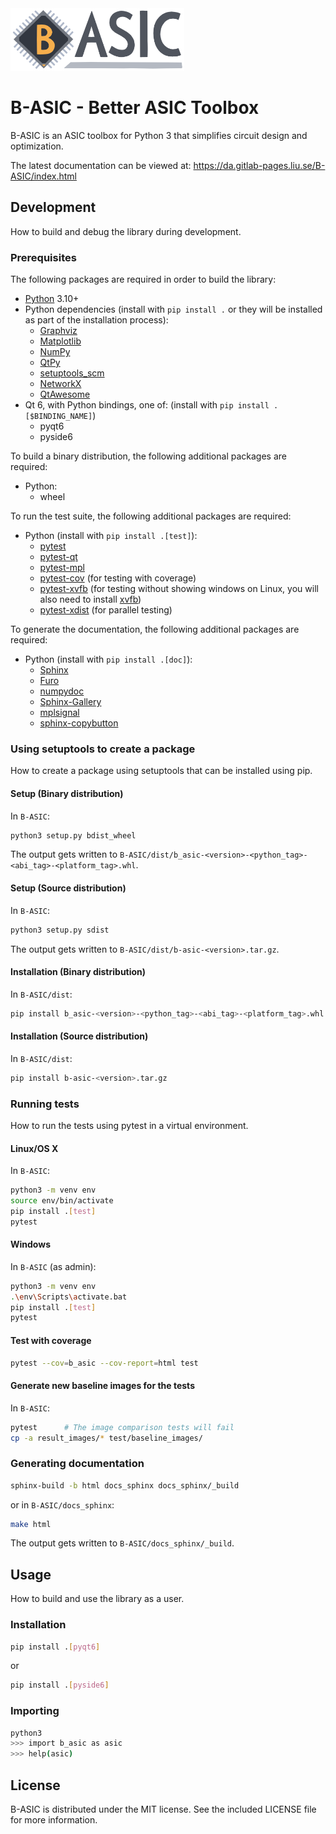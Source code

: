 <img src="logos/logo.png" width="278" height="100">

# B-ASIC - Better ASIC Toolbox

B-ASIC is an ASIC toolbox for Python 3 that simplifies circuit design and optimization.

The latest documentation can be viewed at: https://da.gitlab-pages.liu.se/B-ASIC/index.html

## Development

How to build and debug the library during development.

### Prerequisites

The following packages are required in order to build the library:

- [Python](https://python.org/) 3.10+
- Python dependencies (install with `pip install .` or they will be installed as part of the
  installation process):
  - [Graphviz](https://graphviz.org/)
  - [Matplotlib](https://matplotlib.org/)
  - [NumPy](https://numpy.org/)
  - [QtPy](https://github.com/spyder-ide/qtpy)
  - [setuptools_scm](https://github.com/pypa/setuptools_scm/)
  - [NetworkX](https://networkx.org/)
  - [QtAwesome](https://github.com/spyder-ide/qtawesome/)
- Qt 6, with Python bindings, one of: (install with `pip install .[$BINDING_NAME]`)
  - pyqt6
  - pyside6

To build a binary distribution, the following additional packages are required:

- Python:
  - wheel

To run the test suite, the following additional packages are required:

- Python (install with `pip install .[test]`):
  - [pytest](https://pytest.org/)
  - [pytest-qt](https://pytest-qt.readthedocs.io/)
  - [pytest-mpl](https://github.com/matplotlib/pytest-mpl/)
  - [pytest-cov](https://pytest-cov.readthedocs.io/en/latest/) (for testing with coverage)
  - [pytest-xvfb](https://github.com/The-Compiler/pytest-xvfb) (for testing without showing windows on Linux, you will also need to install [xvfb](https://www.x.org/releases/X11R7.6/doc/man/man1/Xvfb.1.xhtml))
  - [pytest-xdist](https://pytest-xdist.readthedocs.io/) (for parallel testing)

To generate the documentation, the following additional packages are required:

- Python (install with `pip install .[doc]`):
  - [Sphinx](https://www.sphinx-doc.org/)
  - [Furo](https://pradyunsg.me/furo/)
  - [numpydoc](https://numpydoc.readthedocs.io/)
  - [Sphinx-Gallery](https://sphinx-gallery.github.io/)
  - [mplsignal](https://mplsignal.readthedocs.io/)
  - [sphinx-copybutton](https://sphinx-copybutton.readthedocs.io/)

### Using setuptools to create a package

How to create a package using setuptools that can be installed using pip.

#### Setup (Binary distribution)

In `B-ASIC`:

```bash
python3 setup.py bdist_wheel
```

The output gets written to `B-ASIC/dist/b_asic-<version>-<python_tag>-<abi_tag>-<platform_tag>.whl`.

#### Setup (Source distribution)

In `B-ASIC`:

```bash
python3 setup.py sdist
```

The output gets written to `B-ASIC/dist/b-asic-<version>.tar.gz`.

#### Installation (Binary distribution)

In `B-ASIC/dist`:

```bash
pip install b_asic-<version>-<python_tag>-<abi_tag>-<platform_tag>.whl
```

#### Installation (Source distribution)

In `B-ASIC/dist`:

```bash
pip install b-asic-<version>.tar.gz
```

### Running tests

How to run the tests using pytest in a virtual environment.

#### Linux/OS X

In `B-ASIC`:

```bash
python3 -m venv env
source env/bin/activate
pip install .[test]
pytest
```

#### Windows

In `B-ASIC` (as admin):

```bash
python3 -m venv env
.\env\Scripts\activate.bat
pip install .[test]
pytest
```

#### Test with coverage

```bash
pytest --cov=b_asic --cov-report=html test
```

#### Generate new baseline images for the tests

In `B-ASIC`:

```bash
pytest      # The image comparison tests will fail
cp -a result_images/* test/baseline_images/
```

### Generating documentation

```bash
sphinx-build -b html docs_sphinx docs_sphinx/_build
```

or in `B-ASIC/docs_sphinx`:

```bash
make html
```

The output gets written to `B-ASIC/docs_sphinx/_build`.

## Usage

How to build and use the library as a user.

### Installation

```bash
pip install .[pyqt6]
```

or

```bash
pip install .[pyside6]
```

### Importing

```bash
python3
>>> import b_asic as asic
>>> help(asic)
```

## License

B-ASIC is distributed under the MIT license.
See the included LICENSE file for more information.
